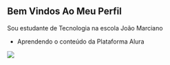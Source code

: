 ## Bem Vindos Ao Meu Perfil

Sou estudante de Tecnologia na escola João Marciano

- Aprendendo o conteúdo da Plataforma Alura

![](https://media1.tenor.com/m/CgGUXc-LDc4AAAAC/hacker-pc.gif)


